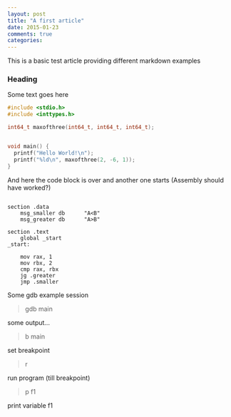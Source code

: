 ```yaml
---
layout: post
title: "A first article"
date: 2015-01-23
comments: true
categories:
---
```


This is a basic test article providing different markdown examples

### Heading ###



Some text goes here


```C
#include <stdio.h>
#include <inttypes.h>

int64_t maxofthree(int64_t, int64_t, int64_t);


void main() {
  printf("Hello World!\n");
  printf("%ld\n", maxofthree(2, -6, 1));
}
```

And here the code block is over and another one starts (Assembly should have worked?)

```

section .data
    msg_smaller db      "A<B"
    msg_greater db      "A>B"
    
section .text
    global _start
_start:

	mov rax, 1
	mov rbx, 2
	cmp rax, rbx
	jg .greater
	jmp .smaller
```

Some gdb example session

> gdb main

some output...

> b main

set breakpoint

> r

run program (till breakpoint)

> p f1

print variable f1

